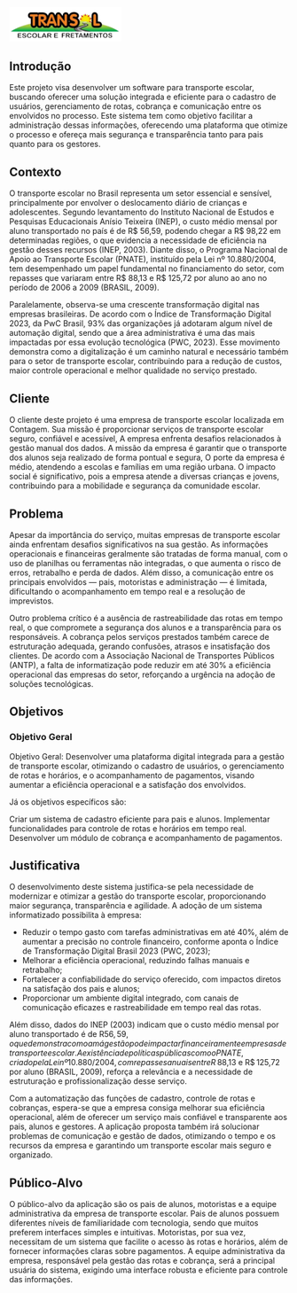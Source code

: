 <img src="/docs/images/LogoTransol .webp" alt="Transol" width="40%">

## Introdução
Este projeto visa desenvolver um software para transporte escolar, buscando oferecer uma solução integrada e eficiente para o cadastro de usuários, gerenciamento de rotas, cobrança e comunicação entre os envolvidos no processo. Este sistema tem como objetivo facilitar a administração dessas informações, oferecendo uma plataforma que otimize o processo e ofereça mais segurança e transparência tanto para pais quanto para os gestores.

## Contexto
O transporte escolar no Brasil representa um setor essencial e sensível, principalmente por envolver o deslocamento diário de crianças e adolescentes. Segundo levantamento do Instituto Nacional de Estudos e Pesquisas Educacionais Anísio Teixeira (INEP), o custo médio mensal por aluno transportado no país é de R$ 56,59, podendo chegar a R$ 98,22 em determinadas regiões, o que evidencia a necessidade de eficiência na gestão desses recursos (INEP, 2003). Diante disso, o Programa Nacional de Apoio ao Transporte Escolar (PNATE), instituído pela Lei nº 10.880/2004, tem desempenhado um papel fundamental no financiamento do setor, com repasses que variaram entre R$ 88,13 e R$ 125,72 por aluno ao ano no período de 2006 a 2009 (BRASIL, 2009).

Paralelamente, observa-se uma crescente transformação digital nas empresas brasileiras. De acordo com o Índice de Transformação Digital 2023, da PwC Brasil, 93% das organizações já adotaram algum nível de automação digital, sendo que a área administrativa é uma das mais impactadas por essa evolução tecnológica (PWC, 2023). Esse movimento demonstra como a digitalização é um caminho natural e necessário também para o setor de transporte escolar, contribuindo para a redução de custos, maior controle operacional e melhor qualidade no serviço prestado.


## Cliente
O cliente deste projeto é uma empresa de transporte escolar localizada em Contagem. Sua missão é proporcionar serviços de transporte escolar seguro, confiável e acessível, A empresa enfrenta desafios relacionados à gestão manual dos dados. A missão da empresa é garantir que o transporte dos alunos seja realizado de forma pontual e segura, O porte da empresa é médio, atendendo a escolas e famílias em uma região urbana. O impacto social é significativo, pois a empresa atende a diversas crianças e jovens, contribuindo para a mobilidade e segurança da comunidade escolar.

## Problema
Apesar da importância do serviço, muitas empresas de transporte escolar ainda enfrentam desafios significativos na sua gestão. As informações operacionais e financeiras geralmente são tratadas de forma manual, com o uso de planilhas ou ferramentas não integradas, o que aumenta o risco de erros, retrabalho e perda de dados. Além disso, a comunicação entre os principais envolvidos — pais, motoristas e administração — é limitada, dificultando o acompanhamento em tempo real e a resolução de imprevistos.

Outro problema crítico é a ausência de rastreabilidade das rotas em tempo real, o que compromete a segurança dos alunos e a transparência para os responsáveis. A cobrança pelos serviços prestados também carece de estruturação adequada, gerando confusões, atrasos e insatisfação dos clientes. De acordo com a Associação Nacional de Transportes Públicos (ANTP), a falta de informatização pode reduzir em até 30% a eficiência operacional das empresas do setor, reforçando a urgência na adoção de soluções tecnológicas.

## Objetivos

### Objetivo Geral
Objetivo Geral: Desenvolver uma plataforma digital integrada para a gestão de transporte escolar, otimizando o cadastro de usuários, o gerenciamento de rotas e horários, e o acompanhamento de pagamentos, visando aumentar a eficiência operacional e a satisfação dos envolvidos.

Já os objetivos específicos são:

Criar um sistema de cadastro eficiente para pais e alunos.
Implementar funcionalidades para controle de rotas e horários em tempo real.
Desenvolver um módulo de cobrança e acompanhamento de pagamentos.

## Justificativa

O desenvolvimento deste sistema justifica-se pela necessidade de modernizar e otimizar a gestão do transporte escolar, proporcionando maior segurança, transparência e agilidade. A adoção de um sistema informatizado possibilita à empresa:

- Reduzir o tempo gasto com tarefas administrativas em até 40%, além de aumentar a precisão no controle financeiro, conforme aponta o Índice de Transformação Digital Brasil 2023 (PWC, 2023);
- Melhorar a eficiência operacional, reduzindo falhas manuais e retrabalho;
- Fortalecer a confiabilidade do serviço oferecido, com impactos diretos na satisfação dos pais e alunos;
- Proporcionar um ambiente digital integrado, com canais de comunicação eficazes e rastreabilidade em tempo real das rotas.

Além disso, dados do INEP (2003) indicam que o custo médio mensal por aluno transportado é de R$ 56,59, o que demonstra como a má gestão pode impactar financeiramente empresas de transporte escolar. A existência de políticas públicas como o PNATE, criado pela Lei nº 10.880/2004, com repasses anuais entre R$ 88,13 e R$ 125,72 por aluno (BRASIL, 2009), reforça a relevância e a necessidade de estruturação e profissionalização desse serviço.

Com a automatização das funções de cadastro, controle de rotas e cobranças, espera-se que a empresa consiga melhorar sua eficiência operacional, além de oferecer um serviço mais confiável e transparente aos pais, alunos e gestores. A aplicação proposta também irá solucionar problemas de comunicação e gestão de dados, otimizando o tempo e os recursos da empresa e garantindo um transporte escolar mais seguro e organizado.


## Público-Alvo
O público-alvo da aplicação são os pais de alunos, motoristas e a equipe administrativa da empresa de transporte escolar. Pais de alunos possuem diferentes níveis de familiaridade com tecnologia, sendo que muitos preferem interfaces simples e intuitivas. Motoristas, por sua vez, necessitam de um sistema que facilite o acesso às rotas e horários, além de fornecer informações claras sobre pagamentos. A equipe administrativa da empresa, responsável pela gestão das rotas e cobrança, será a principal usuária do sistema, exigindo uma interface robusta e eficiente para controle das informações.
